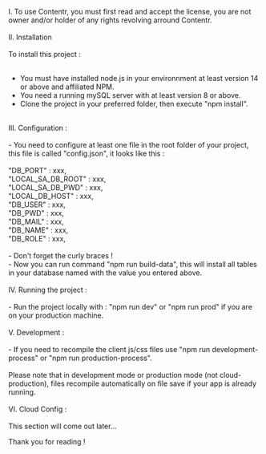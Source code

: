 I. To use Contentr, you must first read and accept the license, you are not owner and/or holder of any rights revolving arround Contentr.<br/>
<br/>
II. Installation<br/>
<br/>
To install this project :<br/> 
<br/>
- You must have installed node.js in your environnment at least version 14 or above and affiliated NPM.<br/>
- You need a running mySQL server with at least version 8 or above.<br/>
- Clone the project in your preferred folder, then execute "npm install".<br/>
<br/>
III. Configuration :<br/>
<br/>
- You need to configure at least one file in the root folder of your project, this file is called "config.json", it looks like this :<br/>
<br/>
"DB_PORT" : xxx,<br/>
"LOCAL_SA_DB_ROOT" : xxx,<br/>
"LOCAL_SA_DB_PWD" : xxx,<br/>
"LOCAL_DB_HOST" : xxx,<br/>
"DB_USER" : xxx,<br/>
"DB_PWD" : xxx,<br/>
"DB_MAIL" : xxx,<br/>
"DB_NAME" : xxx,<br/>
"DB_ROLE" : xxx,<br/>
<br/>
- Don't forget the curly braces !<br/>
- Now you can run command "npm run build-data", this will install all tables in your database named with the value you entered above.<br/>
<br/>
IV. Running the project :<br/>
<br/>
- Run the project locally with : "npm run dev" or "npm run prod" if you are on your production machine.<br/>
<br/>
V. Development :<br/>
<br/>
- If you need to recompile the client js/css files use "npm run development-process" or "npm run production-process".<br/>
<br/>
Please note that in development mode or production mode (not cloud-production), files recompile automatically on file save if your app is already running.<br/>
<br/>
VI. Cloud Config :<br/>
<br/>
This section will come out later...<br/>

Thank you for reading !
